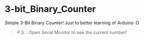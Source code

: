 # 3-bit_Binary_Counter
Simple 3-Bit Binary Counter!
Just to better learning of Arduino :D
 
 > P.S. : Open Serial Monitor to see the current number!
